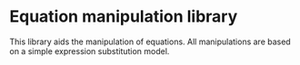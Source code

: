 Equation manipulation library
=============================
This library aids the manipulation of equations. All manipulations are based on
a simple expression substitution model.
